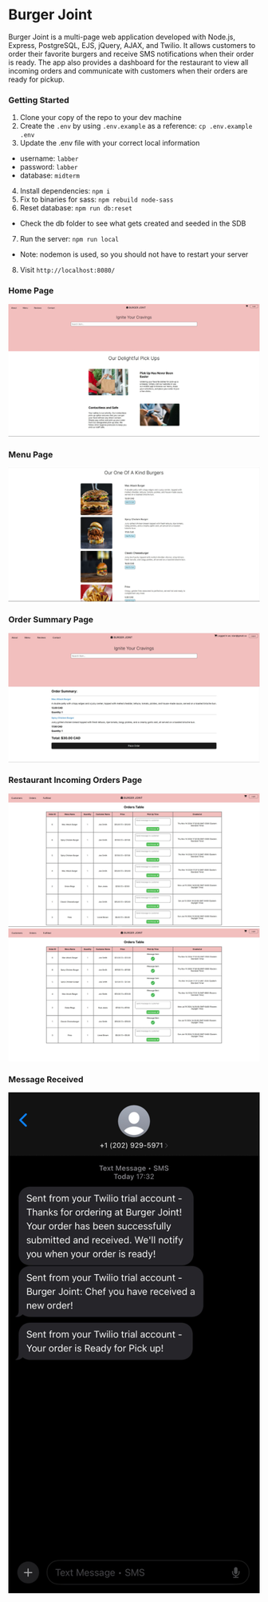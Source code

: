 # Burger Joint
Burger Joint is a multi-page web application developed with Node.js, Express, PostgreSQL, EJS, jQuery, AJAX, and Twilio. It allows customers to order their favorite burgers and receive SMS notifications when their order is ready. The app also provides a dashboard for the restaurant to view all incoming orders and communicate with customers when their orders are ready for pickup.

### Getting Started
1. Clone your copy of the repo to your dev machine
2. Create the `.env` by using `.env.example` as a reference: `cp .env.example .env`
3. Update the .env file with your correct local information 
  - username: `labber` 
  - password: `labber` 
  - database: `midterm`
4. Install dependencies: `npm i`
5. Fix to binaries for sass: `npm rebuild node-sass`
6. Reset database: `npm run db:reset`
  - Check the db folder to see what gets created and seeded in the SDB
7. Run the server: `npm run local`
  - Note: nodemon is used, so you should not have to restart your server
8. Visit `http://localhost:8080/`

### Home Page
!["View of Home Page"](https://github.com/rlitoncs/Burger-Joint/blob/master/docs/Home-Page.JPG?raw=true)

### Menu Page
!["View of Menu Page"](https://github.com/rlitoncs/Burger-Joint/blob/master/docs/Menu-Page.JPG?raw=true)

### Order Summary Page
!["View of Order Summary Page"](https://github.com/rlitoncs/Burger-Joint/blob/master/docs/Order-Page.JPG?raw=true)

### Restaurant Incoming Orders Page
!["View of Restaurant Side Page"](https://github.com/rlitoncs/Burger-Joint/blob/master/docs/Restaurant-Side-Orders-Page.JPG?raw=true)
!["View of Message Sent"](https://github.com/rlitoncs/Burger-Joint/blob/master/docs/Message-Sent.JPG?raw=true)

### Message Received
!["View of Customer and Restaurant Messages"](https://github.com/rlitoncs/Burger-Joint/blob/master/docs/Message-Received.jpg?raw=true)